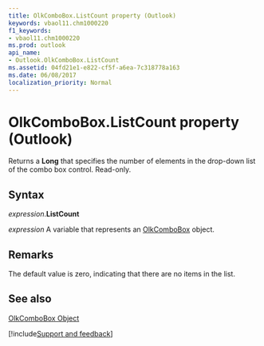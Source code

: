 ```yaml
---
title: OlkComboBox.ListCount property (Outlook)
keywords: vbaol11.chm1000220
f1_keywords:
- vbaol11.chm1000220
ms.prod: outlook
api_name:
- Outlook.OlkComboBox.ListCount
ms.assetid: 04fd21e1-e822-cf5f-a6ea-7c318778a163
ms.date: 06/08/2017
localization_priority: Normal
---
```



# OlkComboBox.ListCount property (Outlook)

Returns a  **Long** that specifies the number of elements in the drop-down list of the combo box control. Read-only.


## Syntax

_expression_.**ListCount**

_expression_ A variable that represents an [OlkComboBox](Outlook.OlkComboBox.md) object.


## Remarks

The default value is zero, indicating that there are no items in the list.


## See also


[OlkComboBox Object](Outlook.OlkComboBox.md)

[!include[Support and feedback](~/includes/feedback-boilerplate.md)]
